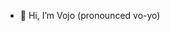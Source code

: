 - 👋 Hi, I’m Vojo (pronounced vo-yo)
<!---- 👀 I’m interested in ...
- 🌱 I’m currently learning ...
- 💞️ I’m looking to collaborate on ...
- 📫 How to reach me ...


tenF/tenF is a ✨ special ✨ repository because its `README.md` (this file) appears on your GitHub profile.
You can click the Preview link to take a look at your changes.
--->
